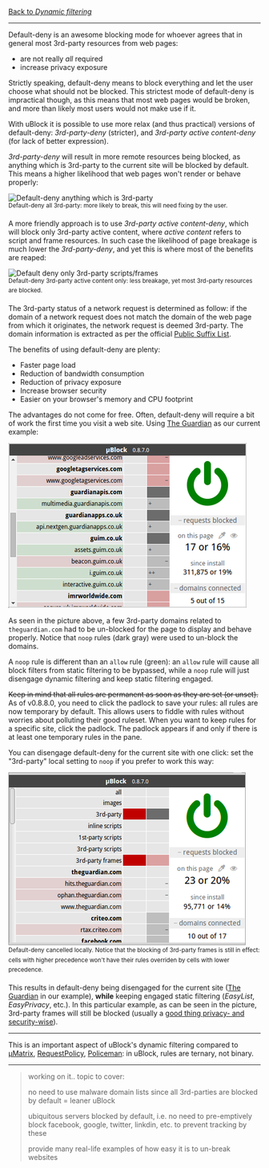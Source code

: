 [Back to _Dynamic filtering_](https://github.com/gorhill/uBlock/wiki/Dynamic-filtering)

***

Default-deny is an awesome blocking mode for whoever agrees that in general most 3rd-party resources from web pages:

- are not really _all_ required
- increase privacy exposure

Strictly speaking, default-deny means to block everything and let the user choose what should not be blocked. This strictest mode of default-deny is impractical though, as this means that most web pages would be broken, and more than likely most users would not make use if it.

With uBlock it is possible to use more relax (and thus practical) versions of default-deny: _3rd-party-deny_ (stricter), and _3rd-party active content-deny_ (for lack of better expression).

_3rd-party-deny_ will result in more remote resources being blocked, as anything which is 3rd-party to the current site will be blocked by default. This means a higher likelihood that web pages won't render or behave properly:

![Default-deny anything which is 3rd-party](https://cloud.githubusercontent.com/assets/585534/8889495/c0694db0-32aa-11e5-9c1d-919e89d80c4b.png)<br><sup>Default-deny all 3rd-party: more likely to break, this will need fixing by the user.</sup>

A more friendly approach is to use _3rd-party active content-deny_, which will block only 3rd-party active content, where _active content_ refers to script and frame resources. In such case the likelihood of page breakage is much lower the _3rd-party-deny_, and yet this is where most of the benefits are reaped:

![Default deny only 3rd-party scripts/frames](https://cloud.githubusercontent.com/assets/585534/8889496/c573989c-32aa-11e5-9a40-297ef60a58d0.png)<br><sup>Default-deny 3rd-party active content only: less breakage, yet most 3rd-party resources are blocked.</sup>

The 3rd-party status of a network request is determined as follow: if the domain of a network request does not match the domain of the web page from which it originates, the network request is deemed 3rd-party. The domain information is extracted as per the official [Public Suffix List](https://publicsuffix.org/).

The benefits of using default-deny are plenty:

- Faster page load
- Reduction of bandwidth consumption
- Reduction of privacy exposure
- Increase browser security
- Easier on your browser's memory and CPU footprint

The advantages do not come for free. Often, default-deny will require a bit of work the first time you visit a web site. Using [The Guardian](http://www.theguardian.com/) as our current example:

![Default-deny](https://raw.githubusercontent.com/gorhill/uBlock/master/doc/img/df-dd-03.png)

As seen in the picture above, a few 3rd-party domains related to `theguardian.com` had to be un-blocked for the page to display and behave properly. Notice that `noop` rules (dark gray) were used to un-block the domains.

A `noop` rule is different than an `allow` rule (green): an `allow` rule will cause all block filters from static filtering to be bypassed, while a `noop` rule will just disengage dynamic filtering and keep static filtering engaged.

~~Keep in mind that all rules are permanent as soon as they are set (or unset).~~ As of v0.8.8.0, you need to click the padlock to save your rules: all rules are now temporary by default. This allows users to fiddle with rules without worries about polluting their good ruleset. When you want to keep rules for a specific site, click the padlock. The padlock appears if and only if there is at least one temporary rules in the pane.

You can disengage default-deny for the current site with one click: set the "3rd-party" local setting to `noop` if you prefer to work this way:

![Default-deny](https://raw.githubusercontent.com/gorhill/uBlock/master/doc/img/df-dd-02.png)<br>
<sup>Default-deny cancelled locally. Notice that the blocking of 3rd-party frames is still in effect: cells with higher precedence won't have their rules overriden by cells with lower precedence.</sup>

This results in default-deny being disengaged for the current site ([The Guardian](http://www.theguardian.com/) in our example), **while** keeping engaged static filtering (_EasyList_, _EasyPrivacy_, etc.). In this particular example, as can be seen in the picture, 3rd-party frames will still be blocked (usually a [good thing privacy- and security-wise](https://github.com/gorhill/uBlock/wiki/Dynamic-filtering:-Benefits-of-blocking-3rd-party-iframe-tags)).

***

This is an important aspect of  uBlock's dynamic filtering compared to [µMatrix](https://github.com/gorhill/uMatrix), [RequestPolicy](https://addons.mozilla.org/en-us/firefox/addon/requestpolicy/), [Policeman](https://addons.mozilla.org/en-us/firefox/addon/policeman/): in uBlock, rules are ternary, not binary.

***
> working on it.. topic to cover:
> 
> no need to use malware domain lists since all 3rd-parties are blocked by default = leaner uBlock
>
> ubiquitous servers blocked by default, i.e. no need to pre-emptively block facebook, google, twitter, linkdin, etc. to prevent tracking by these
>
> provide many real-life examples of how easy it is to un-break websites